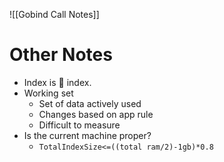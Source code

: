 ![[Gobind Call Notes]]

# Other Notes
- Index is :shrug: index.
- Working set 
	- Set of data actively used
	- Changes based on app rule
	- Difficult to measure
- Is the current machine proper?
	- `TotalIndexSize<=((total ram/2)-1gb)*0.8`